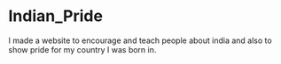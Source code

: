 # Indian_Pride
I made a website to encourage and teach people about india and also to show pride for my country I was born in.
